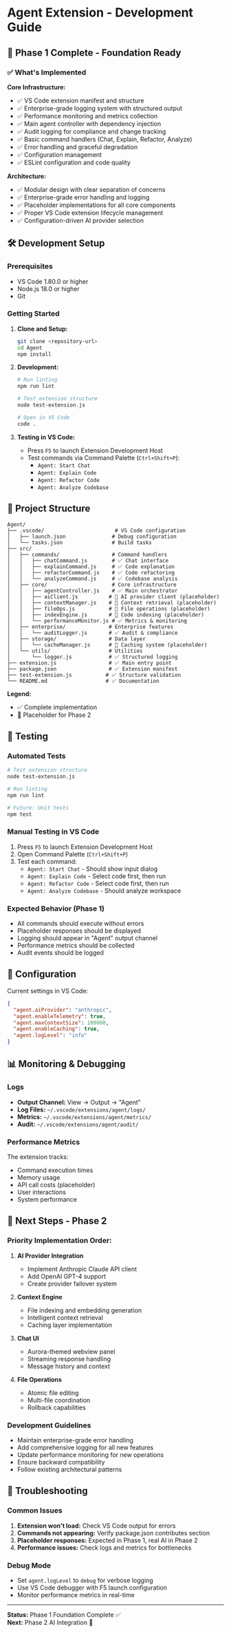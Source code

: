 # Agent Extension - Development Guide

## 🚀 Phase 1 Complete - Foundation Ready

### ✅ What's Implemented

**Core Infrastructure:**
- ✅ VS Code extension manifest and structure
- ✅ Enterprise-grade logging system with structured output
- ✅ Performance monitoring and metrics collection
- ✅ Main agent controller with dependency injection
- ✅ Audit logging for compliance and change tracking
- ✅ Basic command handlers (Chat, Explain, Refactor, Analyze)
- ✅ Error handling and graceful degradation
- ✅ Configuration management
- ✅ ESLint configuration and code quality

**Architecture:**
- ✅ Modular design with clear separation of concerns
- ✅ Enterprise-grade error handling and logging
- ✅ Placeholder implementations for all core components
- ✅ Proper VS Code extension lifecycle management
- ✅ Configuration-driven AI provider selection

## 🛠️ Development Setup

### Prerequisites
- VS Code 1.80.0 or higher
- Node.js 18.0 or higher
- Git

### Getting Started
1. **Clone and Setup:**
   ```bash
   git clone <repository-url>
   cd Agent
   npm install
   ```

2. **Development:**
   ```bash
   # Run linting
   npm run lint
   
   # Test extension structure
   node test-extension.js
   
   # Open in VS Code
   code .
   ```

3. **Testing in VS Code:**
   - Press `F5` to launch Extension Development Host
   - Test commands via Command Palette (`Ctrl+Shift+P`):
     - `Agent: Start Chat`
     - `Agent: Explain Code`
     - `Agent: Refactor Code`
     - `Agent: Analyze Codebase`

## 📁 Project Structure

```
Agent/
├── .vscode/                       # VS Code configuration
│   ├── launch.json               # Debug configuration
│   └── tasks.json                # Build tasks
├── src/
│   ├── commands/                 # Command handlers
│   │   ├── chatCommand.js        # ✅ Chat interface
│   │   ├── explainCommand.js     # ✅ Code explanation
│   │   ├── refactorCommand.js    # ✅ Code refactoring
│   │   └── analyzeCommand.js     # ✅ Codebase analysis
│   ├── core/                     # Core infrastructure
│   │   ├── agentController.js    # ✅ Main orchestrator
│   │   ├── aiClient.js          # 🔄 AI provider client (placeholder)
│   │   ├── contextManager.js    # 🔄 Context retrieval (placeholder)
│   │   ├── fileOps.js           # 🔄 File operations (placeholder)
│   │   ├── indexEngine.js       # 🔄 Code indexing (placeholder)
│   │   └── performanceMonitor.js # ✅ Metrics & monitoring
│   ├── enterprise/              # Enterprise features
│   │   └── auditLogger.js       # ✅ Audit & compliance
│   ├── storage/                 # Data layer
│   │   └── cacheManager.js      # 🔄 Caching system (placeholder)
│   └── utils/                   # Utilities
│       └── logger.js            # ✅ Structured logging
├── extension.js                 # ✅ Main entry point
├── package.json                 # ✅ Extension manifest
├── test-extension.js           # ✅ Structure validation
└── README.md                   # ✅ Documentation
```

**Legend:**
- ✅ Complete implementation
- 🔄 Placeholder for Phase 2

## 🧪 Testing

### Automated Tests
```bash
# Test extension structure
node test-extension.js

# Run linting
npm run lint

# Future: Unit tests
npm test
```

### Manual Testing in VS Code
1. Press `F5` to launch Extension Development Host
2. Open Command Palette (`Ctrl+Shift+P`)
3. Test each command:
   - `Agent: Start Chat` - Should show input dialog
   - `Agent: Explain Code` - Select code first, then run
   - `Agent: Refactor Code` - Select code first, then run
   - `Agent: Analyze Codebase` - Should analyze workspace

### Expected Behavior (Phase 1)
- All commands should execute without errors
- Placeholder responses should be displayed
- Logging should appear in "Agent" output channel
- Performance metrics should be collected
- Audit events should be logged

## 🔧 Configuration

Current settings in VS Code:
```json
{
  "agent.aiProvider": "anthropic",
  "agent.enableTelemetry": true,
  "agent.maxContextSize": 100000,
  "agent.enableCaching": true,
  "agent.logLevel": "info"
}
```

## 📊 Monitoring & Debugging

### Logs
- **Output Channel:** View → Output → "Agent"
- **Log Files:** `~/.vscode/extensions/agent/logs/`
- **Metrics:** `~/.vscode/extensions/agent/metrics/`
- **Audit:** `~/.vscode/extensions/agent/audit/`

### Performance Metrics
The extension tracks:
- Command execution times
- Memory usage
- API call costs (placeholder)
- User interactions
- System performance

## 🚀 Next Steps - Phase 2

### Priority Implementation Order:
1. **AI Provider Integration**
   - Implement Anthropic Claude API client
   - Add OpenAI GPT-4 support
   - Create provider failover system

2. **Context Engine**
   - File indexing and embedding generation
   - Intelligent context retrieval
   - Caching layer implementation

3. **Chat UI**
   - Aurora-themed webview panel
   - Streaming response handling
   - Message history and context

4. **File Operations**
   - Atomic file editing
   - Multi-file coordination
   - Rollback capabilities

### Development Guidelines
- Maintain enterprise-grade error handling
- Add comprehensive logging for all new features
- Update performance monitoring for new operations
- Ensure backward compatibility
- Follow existing architectural patterns

## 🐛 Troubleshooting

### Common Issues
1. **Extension won't load:** Check VS Code output for errors
2. **Commands not appearing:** Verify package.json contributes section
3. **Placeholder responses:** Expected in Phase 1, real AI in Phase 2
4. **Performance issues:** Check logs and metrics for bottlenecks

### Debug Mode
- Set `agent.logLevel` to `debug` for verbose logging
- Use VS Code debugger with F5 launch configuration
- Monitor performance metrics in real-time

---

**Status:** Phase 1 Foundation Complete ✅  
**Next:** Phase 2 AI Integration 🚀
